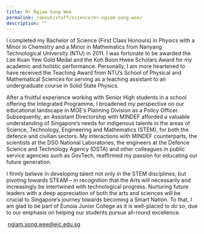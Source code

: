 ```yaml
---
title: Mr Ngiam Song Wee
permalink: /about/staff/science/mr-ngiam-song-wee/
description: ""
---
```


I completed my Bachelor of Science (First Class Honours) in Physics with a Minor in Chemistry and a Minor in Mathematics from Nanyang Technological University (NTU) in 2011. I was fortunate to be awarded the Lee Kuan Yew Gold Medal and the Koh Boon Hwee Scholars Award for my academic and holistic performance. Personally, I am more heartened to have received the Teaching Award from NTU’s School of Physical and Mathematical Sciences for serving as a teaching assistant to an undergraduate course in Solid State Physics.

After a fruitful experience working with Senior High students in a school offering the Integrated Programme, I broadened my perspective on our educational landscape in MOE’s Planning Division as a Policy Officer. Subsequently, an Assistant Directorship with MINDEF afforded a valuable understanding of Singapore’s needs for indigenous talents in the areas of Science, Technology, Engineering and Mathematics (STEM), for both the defence and civilian sectors. My interactions with MINDEF counterparts, the scientists at the DSO National Laboratories, the engineers at the Defence Science and Technology Agency (DSTA) and other colleagues in public service agencies such as GovTech, reaffirmed my passion for educating our future generation.

I firmly believe in developing talent not only in the STEM disciplines, but pivoting towards STEAM – in recognition that the Arts will necessarily and increasingly be intertwined with technological progress. Nurturing future leaders with a deep appreciation of both the arts and sciences will be crucial to Singapore’s journey towards becoming a Smart Nation. To that, I am glad to be part of Eunoia Junior College as it is well-placed to do so, due to our emphasis on helping our students pursue all-round excellence.

 [ngiam.song.wee@ejc.edu.sg](mailto:ngiam.song.wee@ejc.edu.sg)